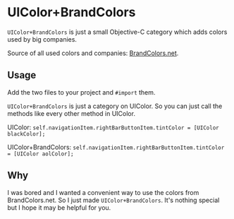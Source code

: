 # UIColor+BrandColors
`UIColor+BrandColors` is just a small Objective-C category which adds colors used by big companies.

Source of all used colors and companies: [BrandColors.net](http://brandcolors.net).

## Usage
Add the two files to your project and `#import` them.

`UIColor+BrandColors` is just a category on UIColor. So you can just call the methods like every other method in UIColor.

UIColor:
`self.navigationItem.rightBarButtonItem.tintColor = [UIColor blackColor];`

UIColor+BrandColors:
`self.navigationItem.rightBarButtonItem.tintColor = [UIColor aolColor];`

## Why
I was bored and I wanted a convenient way to use the colors from BrandColors.net. So I just made `UIColor+BrandColors`. It's nothing special but I hope it may be helpful for you.